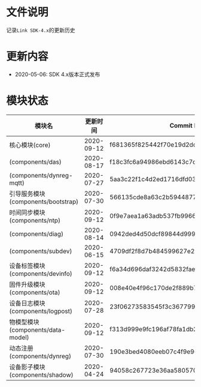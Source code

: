 # 文件说明

记录`Link SDK-4.x`的更新历史

# 更新内容

+ 2020-05-06: SDK 4.x版本正式发布

# 模块状态


| 模块名                              | 更新时间    | Commit ID
|-------------------------------------|-------------|---------------------------------------------
| 核心模块(core)                      | 2020-09-12  | f681365f825442f70e19d2dcccd83c0478aeb0a2
| (components/das)                    | 2020-08-17  | f18c3fc6a94986ebd6143c7c2338c083527559ce
| (components/dynreg-mqtt)            | 2020-07-27  | 5aa3c22f1c4d2ed1716dfd0308046a77446bb1b9
| 引导服务模块(components/bootstrap)  | 2020-07-30  | 566135cde8a63c2b5944877ea8c8189c0712b4f7
| 时间同步模块(components/ntp)        | 2020-09-12  | 0f9e7aea1a63adb537fb99662a1d16ec984915af
| (components/diag)                   | 2020-08-14  | 0942ded4d50dcf89844d999a1721b65d0fe9bf57
| (components/subdev)                 | 2020-06-15  | 4709df2f8d7b484599627e2644c646e859d90ad8
| 设备标签模块(components/devinfo)    | 2020-09-12  | f6a34d696daf3242d5832fae997897325bf0f002
| 固件升级模块(components/ota)        | 2020-09-12  | 008e40e4f96c170de2f889b75b2a4fe4d56b2e56
| 设备日志模块(components/logpost)    | 2020-07-28  | 23f06273583545f3c367799f8945f9258fa50b62
| 物模型模块(components/data-model)   | 2020-09-12  | f313d999e9fc196af78fa1db2775b399dea4f3ba
| 动态注册(components/dynreg)         | 2020-07-30  | 190e3bed4080eeb07c4f9e907cb7c3d966dfab53
| 设备影子模块(components/shadow)     | 2020-04-24  | 94058c267723e36aa58057095f55424de24ba345



